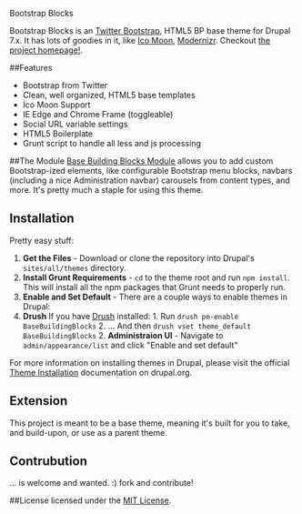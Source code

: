 Bootstrap Blocks

Bootstrap Blocks is an [Twitter Bootstrap](http://twitter.github.com/bootstrap), HTML5 BP base theme for Drupal 7.x. It has lots of goodies in it, like [Ico Moon](http://icomoon.io/), [Modernizr](http://modernizr.com/). Checkout [the project homepage!](http://basethe.me).

##Features
 - Bootstrap from Twitter
 - Clean, well organized, HTML5 base templates
 - Ico Moon Support
 - IE Edge and Chrome Frame (toggleable)
 - Social URL variable settings
 - HTML5 Boilerplate
 - Grunt script to handle all less and js processing
 

##The Module
[Base Building Blocks Module](https://github.com/patrickocoffeyo/BaseBuildingBlocksModule) allows you to add custom Bootstrap-ized elements, like configurable Bootstrap menu blocks, navbars (including a nice Administration navbar) carousels from content types, and more. It's pretty much a staple for using this theme.

## Installation
Pretty easy stuff:

1. **Get the Files** - Download or clone the repository into Drupal's <code>sites/all/themes</code> directory.
2. **Install Grunt Requirements** - <code>cd</code> to the theme root and run <code>npm install</code>. This will install all the npm packages that Grunt needs to properly run.
3. **Enable and Set Default** - There are a couple ways to enable themes in Drupal:
 1. **Drush** If you have [Drush](http://drupal.org/project/drush) installed:
		1. Run <code>drush pm-enable BaseBuildingBlocks</code>
		2. … And then <code>drush vset theme_default BaseBuildingBlocks</code>
	2. **Administraion UI** - Navigate to <code>admin/appearance/list</code> and click "Enable and set default"

For more information on installing themes in Drupal, please visit the official [Theme Installation](http://drupal.org/node/456) documentation on drupal.org.

## Extension
This project is meant to be a base theme, meaning it's built for you to take, and build-upon, or use as a parent theme.

## Contrubution
… is welcome and wanted. :) fork and contribute!

##License 
licensed under the [MIT License](http://en.wikipedia.org/wiki/MIT_License).

